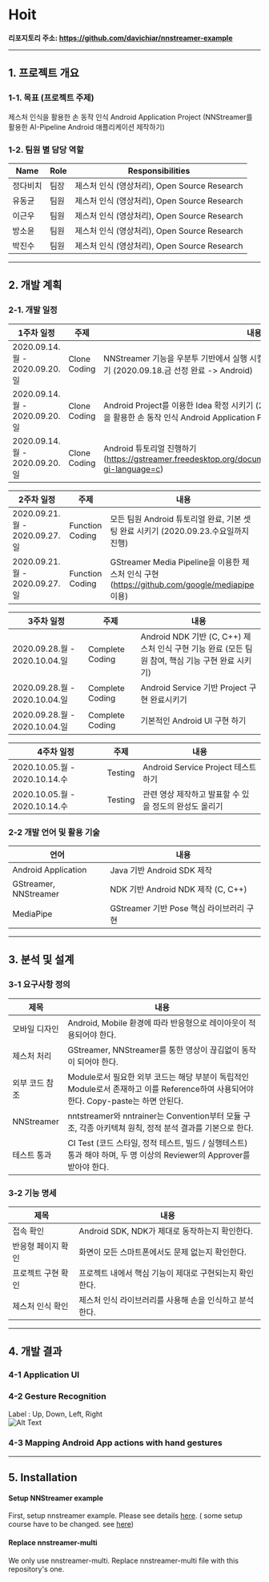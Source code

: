 # Hoit
**리포지토리 주소: https://github.com/davichiar/nnstreamer-example**

* * *
## 1. 프로젝트 개요
### 1-1. 목표 (프로젝트 주제)
제스처 인식을 활용한 손 동작 인식 Android Application Project
(NNStreamer를 활용한 AI-Pipeline Android 애플리케이션 제작하기)

### 1-2. 팀원 별 담당 역할
Name | Role | Responsibilities
-- | -- | --
정다비치 | 팀장 | 제스처 인식 (영상처리), Open Source Research
유동균 | 팀원 | 제스처 인식 (영상처리), Open Source Research
이근우 | 팀원 | 제스처 인식 (영상처리), Open Source Research
방소윤 | 팀원 | 제스처 인식 (영상처리), Open Source Research
박진수 | 팀원 | 제스처 인식 (영상처리), Open Source Research
* * *

## 2. 개발 계획
### 2-1. 개발 일정
1주차 일정 | 주제 | 내용
-- | -- | --
2020.09.14.월 - 2020.09.20.일 | Clone Coding | NNStreamer 기능을 우분투 기반에서 실행 시킬지, Android에서 실행시킬지 방향성 정하기 (2020.09.18.금 선정 완료 -> Android)
2020.09.14.월 - 2020.09.20.일 | Clone Coding | Android Project를 이용한 Idea 확정 시키기 (2020.09.18.금 선정 완료 -> 제스처 인식을 활용한 손 동작 인식 Android Application Project)
2020.09.14.월 - 2020.09.20.일 | Clone Coding | Android 튜토리얼 진행하기 (https://gstreamer.freedesktop.org/documentation/tutorials/android/index.html?gi-language=c)

2주차 일정 | 주제 | 내용
-- | -- | --
2020.09.21.월 - 2020.09.27.일 | Function Coding | 모든 팀원 Android 튜토리얼 완료, 기본 셋팅 완료 시키기 (2020.09.23.수요일까지 진행)
2020.09.21.월 - 2020.09.27.일 | Function Coding | GStreamer Media Pipeline을 이용한 제스처 인식 구현 (https://github.com/google/mediapipe 이용)

3주차 일정 | 주제 | 내용
-- | -- | --
2020.09.28.월 - 2020.10.04.일 | Complete Coding | Android NDK 기반 (C, C++) 제스처 인식 구현 기능 완료 (모든 팀원 참여, 핵심 기능 구현 완료 시키기)
2020.09.28.월 - 2020.10.04.일 | Complete Coding | Android Service 기반 Project 구현 완료시키기
2020.09.28.월 - 2020.10.04.일 | Complete Coding | 기본적인 Android UI 구현 하기

4주차 일정 | 주제 | 내용
-- | -- | --
2020.10.05.월 - 2020.10.14.수 | Testing | Android Service Project 테스트 하기
2020.10.05.월 - 2020.10.14.수 | Testing | 관련 영상 제작하고 발표할 수 있을 정도의 완성도 올리기

### 2-2 개발 언어 및 활용 기술
언어 | 내용
-- | -- 
Android Application | Java 기반 Android SDK 제작
GStreamer, NNStreamer | NDK 기반 Android NDK 제작 (C, C++)
MediaPipe | GStreamer 기반 Pose 핵심 라이브러리 구현

* * *

## 3. 분석 및 설계
### 3-1 요구사항 정의
제목 | 내용
-- | -- 
모바일 디자인 | Android, Mobile 환경에 따라 반응형으로 레이아웃이 적용되어야 한다.
제스처 처리 | GStreamer, NNStreamer를 통한 영상이 끊김없이 동작이 되어야 한다.
외부 코드 참조 | Module로서 필요한 외부 코드는 해당 부분이 독립적인 Module로서 존재하고 이를 Reference하여 사용되어야 한다. Copy-paste는 하면 안된다.
NNStreamer | nntstreamer와 nntrainer는 Convention부터 모듈 구조, 각종 아키텍쳐 원칙, 정적 분석 결과를 기본으로 한다.
테스트 통과 | CI Test (코드 스타일, 정적 테스트, 빌드 / 실행테스트) 통과 해야 하며, 두 명 이상의 Reviewer의 Approver를 받아야 한다.

### 3-2 기능 명세
제목 | 내용
-- | -- 
접속 확인 | Android SDK, NDK가 제대로 동작하는지 확인한다.
반응형 페이지 확인 | 화면이 모든 스마트폰에서도 문제 없는지 확인한다.
프로젝트 구현 확인 | 프로젝트 내에서 핵심 기능이 제대로 구현되는지 확인한다.
제스처 인식 확인 | 제스처 인식 라이브러리를 사용해 손을 인식하고 분석한다.
* * *

## 4. 개발 결과
### 4-1 Application UI

### 4-2 Gesture Recognition
Label : Up, Down, Left, Right<br>
![Alt Text](https://user-images.githubusercontent.com/67194249/94888886-6d0b9780-04b5-11eb-9d5f-8aee3a6f5078.gif)

### 4-3 Mapping Android App actions with hand gestures
* * *

## 5. Installation
#### Setup NNStreamer example
First, setup nnstreamer example. Please see details [here](https://github.com/davichiar/nnstreamer-example/tree/master/android/example_app). ( some setup course have to be changed. see [here](https://github.com/davichiar/nnstreamer-example/blob/master/android/example_app/not-normal-streamer/02.%20NNStreamer%20%ED%8A%9C%ED%86%A0%EB%A6%AC%EC%96%BC.md))

#### Replace nnstreamer-multi
We only use nnstreamer-multi. Replace nnstreamer-multi file with this repository's one.





